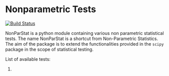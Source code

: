 # Nonparametric Tests

[![Build Status](https://travis-ci.com/GrzegorzMika/nonparametric-statistics.svg?branch=master)](https://travis-ci.com/GrzegorzMika/nonparametric-statistics)

NonParStat is a python module containing various non parametric statistical tests. The name NonParStat is a shortcut from Non-Parametric Statistics. The aim of the package is to extend the functionalities provided in the `scipy` package in the scope of statistical testing. 

List of available tests:

1. 